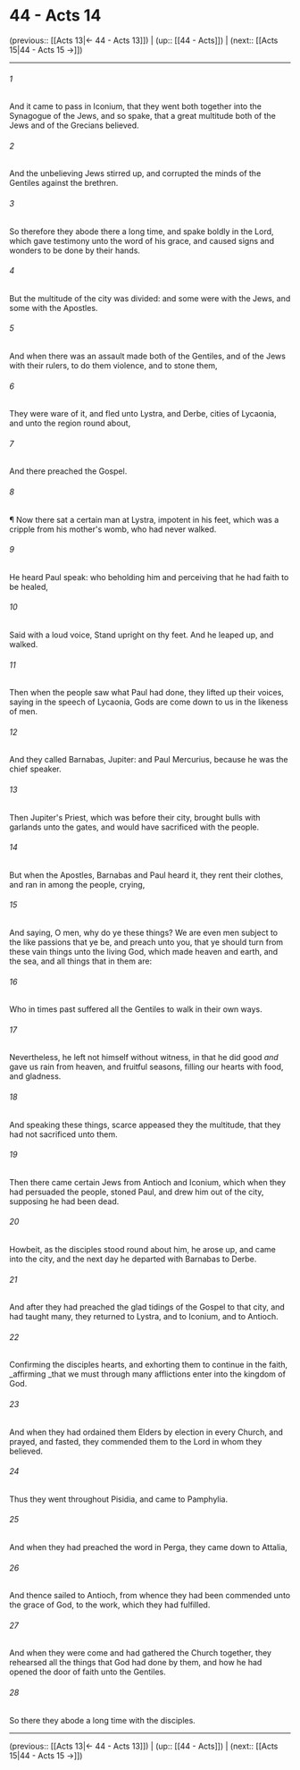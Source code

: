 # 44 - Acts 14

(previous:: [[Acts 13|← 44 - Acts 13]]) | (up:: [[44 - Acts]]) | (next:: [[Acts 15|44 - Acts 15 →]])

***


###### 1 
And it came to pass in Iconium, that they went both together into the Synagogue of the Jews, and so spake, that a great multitude both of the Jews and of the Grecians believed. 

###### 2 
And the unbelieving Jews stirred up, and corrupted the minds of the Gentiles against the brethren. 

###### 3 
So therefore they abode there a long time, and spake boldly in the Lord, which gave testimony unto the word of his grace, and caused signs and wonders to be done by their hands. 

###### 4 
But the multitude of the city was divided: and some were with the Jews, and some with the Apostles. 

###### 5 
And when there was an assault made both of the Gentiles, and of the Jews with their rulers, to do them violence, and to stone them, 

###### 6 
They were ware of it, and fled unto Lystra, and Derbe, cities of Lycaonia, and unto the region round about, 

###### 7 
And there preached the Gospel. 

###### 8 
¶ Now there sat a certain man at Lystra, impotent in his feet, which was a cripple from his mother's womb, who had never walked. 

###### 9 
He heard Paul speak: who beholding him and perceiving that he had faith to be healed, 

###### 10 
Said with a loud voice, Stand upright on thy feet. And he leaped up, and walked. 

###### 11 
Then when the people saw what Paul had done, they lifted up their voices, saying in the speech of Lycaonia, Gods are come down to us in the likeness of men. 

###### 12 
And they called Barnabas, Jupiter: and Paul Mercurius, because he was the chief speaker. 

###### 13 
Then Jupiter's Priest, which was before their city, brought bulls with garlands unto the gates, and would have sacrificed with the people. 

###### 14 
But when the Apostles, Barnabas and Paul heard it, they rent their clothes, and ran in among the people, crying, 

###### 15 
And saying, O men, why do ye these things? We are even men subject to the like passions that ye be, and preach unto you, that ye should turn from these vain things unto the living God, which made heaven and earth, and the sea, and all things that in them are: 

###### 16 
Who in times past suffered all the Gentiles to walk in their own ways. 

###### 17 
Nevertheless, he left not himself without witness, in that he did good _and_ gave us rain from heaven, and fruitful seasons, filling our hearts with food, and gladness. 

###### 18 
And speaking these things, scarce appeased they the multitude, that they had not sacrificed unto them. 

###### 19 
Then there came certain Jews from Antioch and Iconium, which when they had persuaded the people, stoned Paul, and drew him out of the city, supposing he had been dead. 

###### 20 
Howbeit, as the disciples stood round about him, he arose up, and came into the city, and the next day he departed with Barnabas to Derbe. 

###### 21 
And after they had preached the glad tidings of the Gospel to that city, and had taught many, they returned to Lystra, and to Iconium, and to Antioch. 

###### 22 
Confirming the disciples hearts, and exhorting them to continue in the faith, _affirming _that we must through many afflictions enter into the kingdom of God. 

###### 23 
And when they had ordained them Elders by election in every Church, and prayed, and fasted, they commended them to the Lord in whom they believed. 

###### 24 
Thus they went throughout Pisidia, and came to Pamphylia. 

###### 25 
And when they had preached the word in Perga, they came down to Attalia, 

###### 26 
And thence sailed to Antioch, from whence they had been commended unto the grace of God, to the work, which they had fulfilled. 

###### 27 
And when they were come and had gathered the Church together, they rehearsed all the things that God had done by them, and how he had opened the door of faith unto the Gentiles. 

###### 28 
So there they abode a long time with the disciples.

***

(previous:: [[Acts 13|← 44 - Acts 13]]) | (up:: [[44 - Acts]]) | (next:: [[Acts 15|44 - Acts 15 →]])
